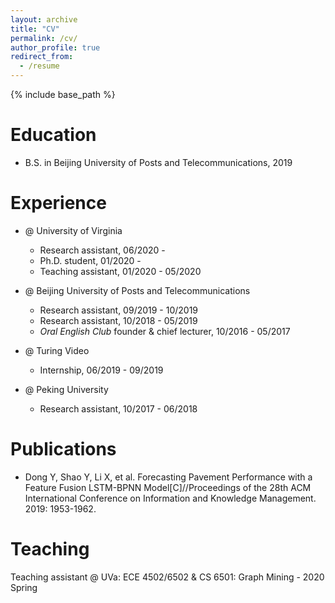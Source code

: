 ```yaml
---
layout: archive
title: "CV"
permalink: /cv/
author_profile: true
redirect_from:
  - /resume
---
```


{% include base_path %}

Education
======
* B.S. in Beijing University of Posts and Telecommunications, 2019

Experience
======
* @ University of Virginia
  * Research assistant, 06/2020 -
  * Ph.D. student, 01/2020 -
  * Teaching assistant, 01/2020 - 05/2020

* @ Beijing University of Posts and Telecommunications
  * Research assistant, 09/2019 - 10/2019
  * Research assistant, 10/2018 - 05/2019
  * *Oral English Club* founder & chief lecturer, 10/2016 - 05/2017
  
* @ Turing Video
  * Internship, 06/2019 - 09/2019

* @ Peking University
  * Research assistant, 10/2017 - 06/2018

Publications
======
* Dong Y, Shao Y, Li X, et al. Forecasting Pavement Performance with a Feature Fusion LSTM-BPNN Model[C]//Proceedings of the 28th ACM International Conference on Information and Knowledge Management. 2019: 1953-1962.

Teaching
======
Teaching assistant @ UVa: ECE 4502/6502 & CS 6501: Graph Mining - 2020 Spring

